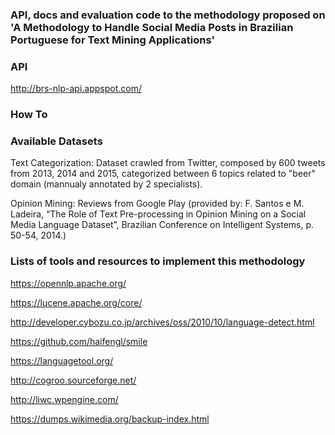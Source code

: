 ### API, docs and evaluation code to the methodology proposed on 'A Methodology to Handle Social Media Posts in Brazilian Portuguese for Text Mining Applications'

### API

http://brs-nlp-api.appspot.com/

### How To


### Available Datasets

Text Categorization: Dataset crawled from Twitter, composed by 600 tweets from 2013, 2014 and 2015, categorized between 6 topics related to "beer" domain (mannualy annotated by 2 specialists).

Opinion Mining: Reviews from Google Play (provided by: F.  Santos e M.  Ladeira, “The Role of Text Pre-processing in Opinion Mining on a Social Media Language Dataset”, Brazilian Conference on Intelligent Systems, p. 50-54, 2014.)

### Lists of tools and resources to implement this methodology

https://opennlp.apache.org/

https://lucene.apache.org/core/

http://developer.cybozu.co.jp/archives/oss/2010/10/language-detect.html

https://github.com/haifengl/smile

https://languagetool.org/

http://cogroo.sourceforge.net/

http://liwc.wpengine.com/

https://dumps.wikimedia.org/backup-index.html
